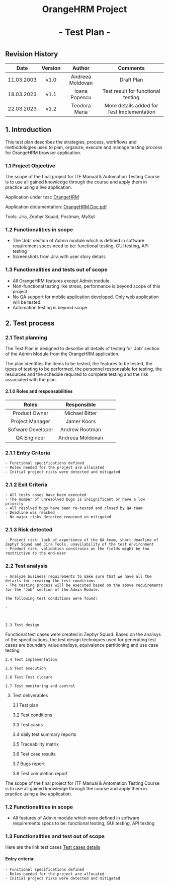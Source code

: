 # <h1 align="center">OrangeHRM Project<h1>
## <h1 align="center">- Test Plan -<h1>

## **Revision History**
| Date | Version   | Author   | Comments |
| :---: | :---: | :---: | :---: |
| 11.03.2003 | v1.0    | Andreea Moldovan    | Draft Plan |
| 18.03.2023 | v1.1    | Ioana Popescu      |Test result for functional testing |
| 22.03.2023 | v1.2    | Teodora Maria      |More details added for Test Implementation |


## 1. Introduction
    
This test plan describes the strategies, process, workflows and methodologies used to plan, organize, execute and manage testing process for OrangeHRM browser application.

   ### 1.1   Project Objective

    
The scope of the final project for ITF Manual & Automation Testing Course is to use all gained knowledge through the course and apply them in practice using a live application.
    
Application under test: [OrangeHRM](https://opensource-demo.orangehrmlive.com/web/index.php/auth/login)
    
Application documentation: [OrangeHRM Doc.pdf](https://www.orangehrm.com/assets/Files/Complete-Administrative-UserGuide.pdf?url=/Files/Complete-Administrative-User-Guide.pdf)
    
   Tools: Jira, Zephyr Squad, Postman, MySql
    
   ### 1.2 Functionalities in scope
   
   - The 'Job' section of Admin module which is defined in software requirement specs need to be: functional testing, GUI testing, API testing
   - Screenshots from Jira with user story details
    
   ### 1.3 Functionalities and tests out of scope
    
   -	All OrangeHRM features except Admin module.
   -	Non-functional testing like stress, performance is beyond scope of this project.
   -	No QA support for mobile application developed. Only web application will be tested.
   -	Automation testing is beyond scope.  

## 2. Test process
    
   ### 2.1 Test planning
    
The Test Plan in designed to describe all details of testing for 'Job' section of the Admin Module from the OrangeHRM application.

The plan identifies the items to be tested, the features to be tested, the types of testing to be performed, the personnel responsable for testing, the resources and the schedule required to complete testing and the risk associated with the plan.
    
   #### 2.1.0 Roles and responsabilities
    
| Roles | Responsible   |    |  |
| :---: | :---: | :---: | :---: |
| Product Owner | Michael Bitter    | 
| Project Manager  | Jamer Koors   | 
| Sofware Developer | Andrew Rootman   | 
| QA Engineer | Andreea Moldovan   |
   
   ### 2.1.1 Entry Criteria
    
    - Functional specifications defined
    - Roles needed for the project are allocated
    - Initial project risks were detected and mitigated
    
   ### 2.1.2 Exit Criteria 
    
    - All tests cases have been executed 
    - The number of unresolved bugs is insignificant or have a low priority 
    - All resolved bugs have been re-tested and closed by QA team
    - Deadline was reached
    - No major risks detected remained un-mitigated
    
   ### 2.1.3 Risk detected
    
    - Project risk: lack of experience of the QA team, short deadline of Zephyr Squad and Jira Tools, unavilability of the test environment
    - Product risk: validation constrains on the fields might be too restrictive to the end-user
    
   ### 2.2 Test analysis
    
    - Analyze business requirements to make sure that we have all the details for creating the test conditions
    - The testing process will be executed based on the above requirements for the 'Job' section of the Admin Module. 
    
    The following test conditions were found:
    
    -
    
    
    
    2.3 Test design
    
Functional test cases were created in Zephyr Squad. Based on the analisys of the specifications, the test design techniques used for generating test cases are boundary value analisys, equivalence partitioning and use case testing.
    
    2.4 Test implementation
    
    2.5 Test execution
    
    2.6 Test Test closure
    
    2.7 Test monitoring and control
    
3. Test deliverables

    3.1 Test plan
    
    3.2 Test conditions
    
    3.3 Test cases
    
    3.4 daily test summary reports
    
    3.5 Traceability matrix
    
    3.6 Test case results
    
    3.7 Bugs report
    
    3.8 Test completion report
    

    
    


    
The scope of the final project for ITF Manual & Antomation Testing Course is to use all gained knowledge through the course and apply them in practice using a live application.
   
   
    
 ### 1.2   Functionalities in scope
 
 -  All features of Admin module which were defined in software requirements specs to be: functional testing, GUI testing, API testing

 ### 1.3	 Functionalities and test out of scope 



Here are the link test cases [Test cases details](https://github.com/AndreeaMica/Proiect-TM/blob/main/Test.png)

#### Entry criteria:

    - Functional specifications defined 
    - Roles needed for the project are allocated 
    - Initial project risks were detected and mitigated  

